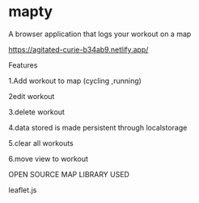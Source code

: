 # mapty

A browser application that logs your workout on a map

https://agitated-curie-b34ab9.netlify.app/



Features 

1.Add workout to map (cycling ,running)

2edit workout 

3.delete workout 

4.data stored is made persistent through localstorage

5.clear all workouts 

6.move view to workout 



OPEN SOURCE MAP LIBRARY USED 

leaflet.js 
